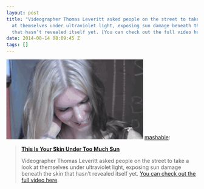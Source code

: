 ```yaml
---
layout: post
title: "Videographer Thomas Leveritt asked people on the street to take a look
  at themselves under ultraviolet light, exposing sun damage beneath the skin
  that hasn’t revealed itself yet. [You can check out the full video here."
date: 2014-08-14 08:09:45 Z
tags: []
---
```

![](/media/2014/08/94708918566.gif)
[mashable](http://mashable.tumblr.com/post/94659602866/this-is-your-skin-under-too-much-sun-videographer):

> [**This Is Your Skin Under Too Much Sun**](http://mashable.com/2014/08/13/uv-light-video/?utm_cid=mash-com-tu-photo)
> 
> Videographer Thomas Leveritt asked people on the street to take a look at themselves under ultraviolet light, exposing sun damage beneath the skin that hasn’t revealed itself yet. [You can check out the full video here](http://mashable.com/2014/08/13/uv-light-video/?utm_cid=mash-com-tu-photo).
